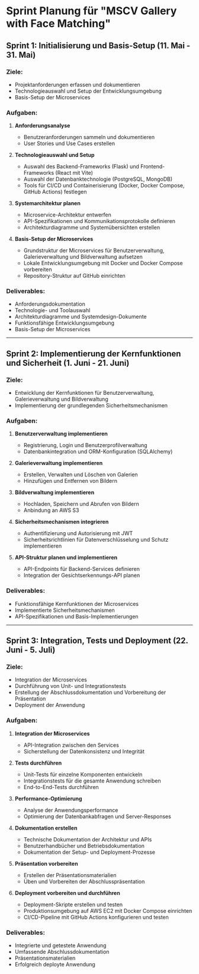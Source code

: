 # Sprint Planung für "MSCV Gallery with Face Matching"

## Sprint 1: Initialisierung und Basis-Setup (11. Mai - 31. Mai)

### Ziele:
- Projektanforderungen erfassen und dokumentieren
- Technologieauswahl und Setup der Entwicklungsumgebung
- Basis-Setup der Microservices

### Aufgaben:
1. **Anforderungsanalyse**
   - Benutzeranforderungen sammeln und dokumentieren
   - User Stories und Use Cases erstellen

2. **Technologieauswahl und Setup**
   - Auswahl des Backend-Frameworks (Flask) und Frontend-Frameworks (React mit Vite)
   - Auswahl der Datenbanktechnologie (PostgreSQL, MongoDB)
   - Tools für CI/CD und Containerisierung (Docker, Docker Compose, GitHub Actions) festlegen

3. **Systemarchitektur planen**
   - Microservice-Architektur entwerfen
   - API-Spezifikationen und Kommunikationsprotokolle definieren
   - Architekturdiagramme und Systemübersichten erstellen

4. **Basis-Setup der Microservices**
   - Grundstruktur der Microservices für Benutzerverwaltung, Galerieverwaltung und Bildverwaltung aufsetzen
   - Lokale Entwicklungsumgebung mit Docker und Docker Compose vorbereiten
   - Repository-Struktur auf GitHub einrichten

### Deliverables:
- Anforderungsdokumentation
- Technologie- und Toolauswahl
- Architekturdiagramme und Systemdesign-Dokumente
- Funktionsfähige Entwicklungsumgebung
- Basis-Setup der Microservices

---

## Sprint 2: Implementierung der Kernfunktionen und Sicherheit (1. Juni - 21. Juni)

### Ziele:
- Entwicklung der Kernfunktionen für Benutzerverwaltung, Galerieverwaltung und Bildverwaltung
- Implementierung der grundlegenden Sicherheitsmechanismen

### Aufgaben:
1. **Benutzerverwaltung implementieren**
   - Registrierung, Login und Benutzerprofilverwaltung
   - Datenbankintegration und ORM-Konfiguration (SQLAlchemy)

2. **Galerieverwaltung implementieren**
   - Erstellen, Verwalten und Löschen von Galerien
   - Hinzufügen und Entfernen von Bildern

3. **Bildverwaltung implementieren**
   - Hochladen, Speichern und Abrufen von Bildern
   - Anbindung an AWS S3

4. **Sicherheitsmechanismen integrieren**
   - Authentifizierung und Autorisierung mit JWT
   - Sicherheitsrichtlinien für Datenverschlüsselung und Schutz implementieren

5. **API-Struktur planen und implementieren**
   - API-Endpoints für Backend-Services definieren
   - Integration der Gesichtserkennungs-API planen

### Deliverables:
- Funktionsfähige Kernfunktionen der Microservices
- Implementierte Sicherheitsmechanismen
- API-Spezifikationen und Basis-Implementierungen

---

## Sprint 3: Integration, Tests und Deployment (22. Juni - 5. Juli)

### Ziele:
- Integration der Microservices
- Durchführung von Unit- und Integrationstests
- Erstellung der Abschlussdokumentation und Vorbereitung der Präsentation
- Deployment der Anwendung

### Aufgaben:
1. **Integration der Microservices**
   - API-Integration zwischen den Services
   - Sicherstellung der Datenkonsistenz und Integrität

2. **Tests durchführen**
   - Unit-Tests für einzelne Komponenten entwickeln
   - Integrationstests für die gesamte Anwendung schreiben
   - End-to-End-Tests durchführen

3. **Performance-Optimierung**
   - Analyse der Anwendungsperformance
   - Optimierung der Datenbankabfragen und Server-Responses

4. **Dokumentation erstellen**
   - Technische Dokumentation der Architektur und APIs
   - Benutzerhandbücher und Betriebsdokumentation
   - Dokumentation der Setup- und Deployment-Prozesse

5. **Präsentation vorbereiten**
   - Erstellen der Präsentationsmaterialien
   - Üben und Vorbereiten der Abschlusspräsentation

6. **Deployment vorbereiten und durchführen**
   - Deployment-Skripte erstellen und testen
   - Produktionsumgebung auf AWS EC2 mit Docker Compose einrichten
   - CI/CD-Pipeline mit GitHub Actions konfigurieren und testen

### Deliverables:
- Integrierte und getestete Anwendung
- Umfassende Abschlussdokumentation
- Präsentationsmaterialien
- Erfolgreich deployte Anwendung
